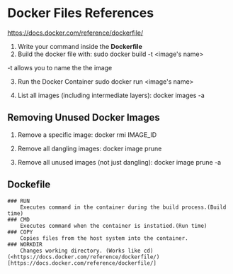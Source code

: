 



# Docker Files References
https://docs.docker.com/reference/dockerfile/


1. Write your command inside the **Dockerfile**
2. Build the docker file with:
   sudo docker build -t <image's name> <directory to build from>

-t allows you to name the the image

3. Run the Docker Container
	sudo docker run <image's name>



4. List all images (including intermediate layers):
	docker images -a

## Removing Unused Docker Images 

1. Remove a specific image:
	docker rmi IMAGE_ID

2. Remove all dangling images:
	docker image prune

3. Remove all unused images (not just dangling):
	docker image prune -a

## Dockefile

	### RUN
		Executes command in the container during the build process.(Build time)
	### CMD
		Executes command when the container is instatied.(Run time)
	### COPY
		Copies files from the host system into the container.
	### WORKDIR
		Changes working directory. (Works like cd)
	(<https://docs.docker.com/reference/dockerfile/)[https://docs.docker.com/reference/dockerfile/]
		
